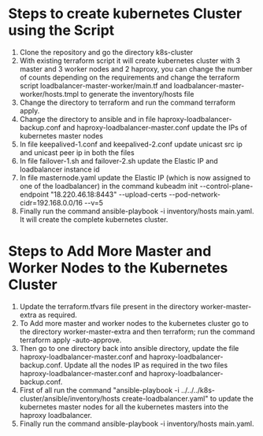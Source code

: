 Steps to create kubernetes Cluster using the Script
====================================================

1. Clone the repository and go the directory k8s-cluster
2. With existing terraform script it will create kubernetes cluster with 3 master and 3 worker nodes and 2 haproxy, you can change the number of counts depending on the requirements and change the terraform script loadbalancer-master-worker/main.tf and loadbalancer-master-worker/hosts.tmpl to generate the inventory/hosts file
3. Change the directory to terraform and run the command terraform apply.
4. Change the directory to ansible and in file haproxy-loadbalancer-backup.conf and haproxy-loadbalancer-master.conf update the IPs of kubernetes master nodes
5. In file keepalived-1.conf and keepalived-2.conf update unicast src ip and unicast peer ip in both the files
6. In file failover-1.sh and failover-2.sh update the Elastic IP and loadbalancer instance id
7. In file masternode.yaml update the Elastic IP (which is now assigned to one of the loadbalancer) in the command kubeadm init --control-plane-endpoint "18.220.46.18:8443" --upload-certs --pod-network-cidr=192.168.0.0/16 --v=5
8. Finally run the command ansible-playbook -i inventory/hosts main.yaml. It will create the complete kubernetes cluster.


Steps to Add More Master and Worker Nodes to the Kubernetes Cluster
====================================================================

1. Update the terraform.tfvars file present in the directory worker-master-extra as required.
2. To Add more master and worker nodes to the kubernetes cluster go to the directory worker-master-extra and then terraform; run the command terraform apply -auto-approve.
3. Then go to one directory back into ansible directory, update the file haproxy-loadbalancer-master.conf and haproxy-loadbalancer-backup.conf. Update all the nodes IP as required in the two files haproxy-loadbalancer-master.conf and haproxy-loadbalancer-backup.conf.
4. First of all run the command "ansible-playbook -i ../../../k8s-cluster/ansible/inventory/hosts create-loadbalancer.yaml" to update the kubernetes master nodes for all the kubernetes masters into the haproxy loadbalancer.
5. Finally run the command ansible-playbook -i inventory/hosts main.yaml.
